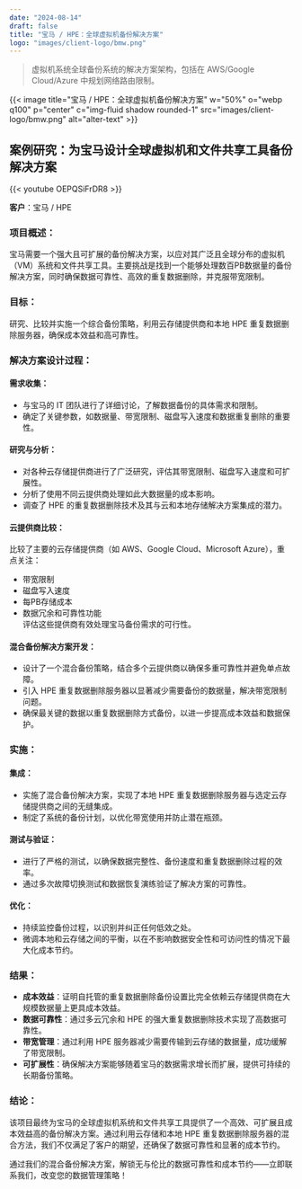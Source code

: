 ```yaml
---
date: "2024-08-14"
draft: false
title: "宝马 / HPE：全球虚拟机备份解决方案"
logo: "images/client-logo/bmw.png"
---
```



> 虚拟机系统全球备份系统的解决方案架构，包括在 AWS/Google Cloud/Azure 中规划网络路由限制。

{{< image title="宝马 / HPE：全球虚拟机备份解决方案" w="50%" o="webp q100" p="center" c="img-fluid shadow rounded-1" src="images/client-logo/bmw.png" alt="alter-text" >}}

## 案例研究：为宝马设计全球虚拟机和文件共享工具备份解决方案

{{< youtube OEPQSiFrDR8 >}}

**客户**：宝马 / HPE

### 项目概述：

宝马需要一个强大且可扩展的备份解决方案，以应对其广泛且全球分布的虚拟机（VM）系统和文件共享工具。主要挑战是找到一个能够处理数百PB数据量的备份解决方案，同时确保数据可靠性、高效的重复数据删除，并克服带宽限制。

### 目标：

研究、比较并实施一个综合备份策略，利用云存储提供商和本地 HPE 重复数据删除服务器，确保成本效益和高可靠性。

### 解决方案设计过程：

#### 需求收集：

- 与宝马的 IT 团队进行了详细讨论，了解数据备份的具体需求和限制。
- 确定了关键参数，如数据量、带宽限制、磁盘写入速度和数据重复删除的重要性。

#### 研究与分析：

- 对各种云存储提供商进行了广泛研究，评估其带宽限制、磁盘写入速度和可扩展性。
- 分析了使用不同云提供商处理如此大数据量的成本影响。
- 调查了 HPE 的重复数据删除技术及其与云和本地存储解决方案集成的潜力。

#### 云提供商比较：

比较了主要的云存储提供商（如 AWS、Google Cloud、Microsoft Azure），重点关注：
- 带宽限制
- 磁盘写入速度
- 每PB存储成本
- 数据冗余和可靠性功能  
评估这些提供商有效处理宝马备份需求的可行性。

#### 混合备份解决方案开发：

- 设计了一个混合备份策略，结合多个云提供商以确保多重可靠性并避免单点故障。
- 引入 HPE 重复数据删除服务器以显著减少需要备份的数据量，解决带宽限制问题。
- 确保最关键的数据以重复数据删除方式备份，以进一步提高成本效益和数据保护。

### 实施：

#### 集成：

- 实施了混合备份解决方案，实现了本地 HPE 重复数据删除服务器与选定云存储提供商之间的无缝集成。
- 制定了系统的备份计划，以优化带宽使用并防止潜在瓶颈。

#### 测试与验证：

- 进行了严格的测试，以确保数据完整性、备份速度和重复数据删除过程的效率。
- 通过多次故障切换测试和数据恢复演练验证了解决方案的可靠性。

#### 优化：

- 持续监控备份过程，以识别并纠正任何低效之处。
- 微调本地和云存储之间的平衡，以在不影响数据安全性和可访问性的情况下最大化成本节约。

### 结果：

- **成本效益**：证明自托管的重复数据删除备份设置比完全依赖云存储提供商在大规模数据量上更具成本效益。
- **数据可靠性**：通过多云冗余和 HPE 的强大重复数据删除技术实现了高数据可靠性。
- **带宽管理**：通过利用 HPE 服务器减少需要传输到云存储的数据量，成功缓解了带宽限制。
- **可扩展性**：确保解决方案能够随着宝马的数据需求增长而扩展，提供可持续的长期备份策略。

### 结论：

该项目最终为宝马的全球虚拟机系统和文件共享工具提供了一个高效、可扩展且成本效益高的备份解决方案。通过利用云存储和本地 HPE 重复数据删除服务器的混合方法，我们不仅满足了客户的期望，还确保了数据可靠性和显著的成本节约。

通过我们的混合备份解决方案，解锁无与伦比的数据可靠性和成本节约——立即联系我们，改变您的数据管理策略！